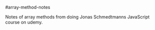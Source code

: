 #array-method-notes

Notes of array methods from doing Jonas Schmedtmanns JavaScript course on udemy.
